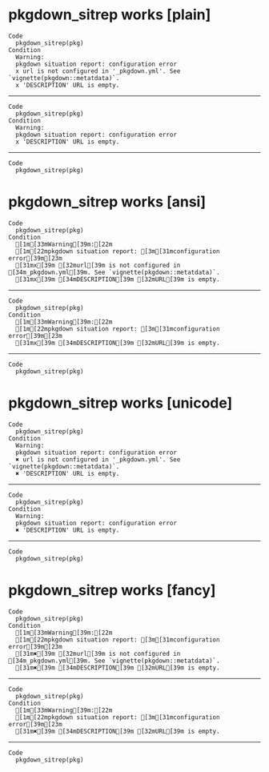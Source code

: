 # pkgdown_sitrep works [plain]

    Code
      pkgdown_sitrep(pkg)
    Condition
      Warning:
      pkgdown situation report: configuration error
      x url is not configured in '_pkgdown.yml'. See `vignette(pkgdown::metatdata)`.
      x 'DESCRIPTION' URL is empty.

---

    Code
      pkgdown_sitrep(pkg)
    Condition
      Warning:
      pkgdown situation report: configuration error
      x 'DESCRIPTION' URL is empty.

---

    Code
      pkgdown_sitrep(pkg)

# pkgdown_sitrep works [ansi]

    Code
      pkgdown_sitrep(pkg)
    Condition
      [1m[33mWarning[39m:[22m
      [1m[22mpkgdown situation report: [3m[31mconfiguration error[39m[23m
      [31mx[39m [32murl[39m is not configured in [34m_pkgdown.yml[39m. See `vignette(pkgdown::metatdata)`.
      [31mx[39m [34mDESCRIPTION[39m [32mURL[39m is empty.

---

    Code
      pkgdown_sitrep(pkg)
    Condition
      [1m[33mWarning[39m:[22m
      [1m[22mpkgdown situation report: [3m[31mconfiguration error[39m[23m
      [31mx[39m [34mDESCRIPTION[39m [32mURL[39m is empty.

---

    Code
      pkgdown_sitrep(pkg)

# pkgdown_sitrep works [unicode]

    Code
      pkgdown_sitrep(pkg)
    Condition
      Warning:
      pkgdown situation report: configuration error
      ✖ url is not configured in '_pkgdown.yml'. See `vignette(pkgdown::metatdata)`.
      ✖ 'DESCRIPTION' URL is empty.

---

    Code
      pkgdown_sitrep(pkg)
    Condition
      Warning:
      pkgdown situation report: configuration error
      ✖ 'DESCRIPTION' URL is empty.

---

    Code
      pkgdown_sitrep(pkg)

# pkgdown_sitrep works [fancy]

    Code
      pkgdown_sitrep(pkg)
    Condition
      [1m[33mWarning[39m:[22m
      [1m[22mpkgdown situation report: [3m[31mconfiguration error[39m[23m
      [31m✖[39m [32murl[39m is not configured in [34m_pkgdown.yml[39m. See `vignette(pkgdown::metatdata)`.
      [31m✖[39m [34mDESCRIPTION[39m [32mURL[39m is empty.

---

    Code
      pkgdown_sitrep(pkg)
    Condition
      [1m[33mWarning[39m:[22m
      [1m[22mpkgdown situation report: [3m[31mconfiguration error[39m[23m
      [31m✖[39m [34mDESCRIPTION[39m [32mURL[39m is empty.

---

    Code
      pkgdown_sitrep(pkg)

